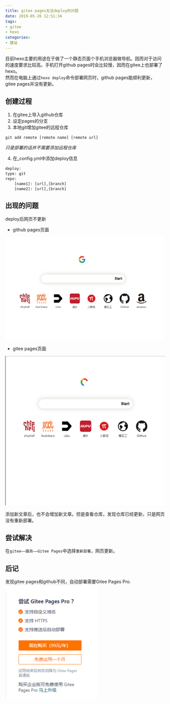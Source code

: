 ```yaml
---
title: gitee pages无法deploy的问题
date: 2019-05-26 12:51:34
tags: 
- gitee 
- hexo
categories:
- 建站
---
```



目前hexo主要的用途在于做了一个静态页面个手机浏览器做导航。因而对于访问的速度要求比较高。手机打开github pages时会比较慢，因而在gitee上也部署了hexo。  
然而在电脑上通过`hexo deploy`命令部署网页时，github pages能顺利更新，gitee pages并没有更新。 

<!-- more -->

## 创建过程

1. 在gitee上导入github仓库
2. 设定pages的分支
3. 本地git增加gitee的远程仓库

```
git add remote [remote name] [remote url]
```
_只是部署的话并不需要添加远程仓库_  

4. 在_config.yml中添加deploy信息

```
deploy:  
type: git
repo:
    [name1]: [url],[branch]
    [name2]: [url],[branch]
```

## 出现的问题

deploy后网页不更新

- github pages页面

![github pages](/images/github.png)

- gitee pages页面

![gitee pages](/images/gitee.png)

添加新文章后，也不会增加新文章。但是查看仓库，发现仓库已经更新，只是网页没有重新部署。

## 尝试解决

在`gitee——服务——Gitee Pages`中选择`重新部署`，网页更新。

## 后记

发现gitee pages和github不同，自动部署需要Gitee Pages Pro.
![gitee pages pro](/images/gitee_pages_pro.png)







